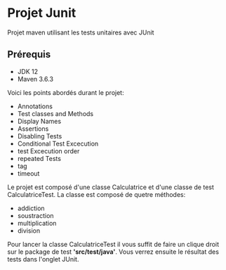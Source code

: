 # Projet Junit

Projet maven utilisant les tests unitaires avec JUnit

## Prérequis
- JDK 12
- Maven 3.6.3

Voici les points abordés durant le projet:
- Annotations
- Test classes and Methods
- Display Names
- Assertions
- Disabling Tests
- Conditional Test Excecution
- test Excecution order
- repeated Tests
- tag
- timeout

Le projet est composé d'une classe Calculatrice et d'une classe de test CalculatriceTest.
La classe est composé de quetre méthodes: 
- addiction
- soustraction
- multiplication
- division

Pour lancer la classe CalculatriceTest il vous suffit de faire un clique droit sur le package de test **'src/test/java'**. Vous verrez ensuite le résultat des tests dans l'onglet JUnit.
